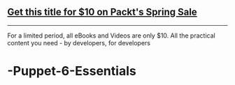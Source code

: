 ## [Get this title for $10 on Packt's Spring Sale](https://www.packt.com/V17226?utm_source=github&utm_medium=packt-github-repo&utm_campaign=spring_10_dollar_2022)
-----
For a limited period, all eBooks and Videos are only $10. All the practical content you need \- by developers, for developers

# -Puppet-6-Essentials